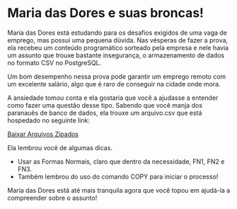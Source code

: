 <h1>Maria das Dores e suas broncas!</h1>

Maria das Dores está estudando para os desafios exigidos de uma vaga de emprego, mas possui uma pequena dúvida. Nas vésperas de fazer a prova, ela recebeu um conteúdo programático sorteado pela empresa e nele havia um assunto que trouxe bastante insegurança, o armazenamento de dados no formato CSV no PostgreSQL. 

Um bom desempenho nessa prova pode garantir um emprego remoto com um excelente salário, algo que é raro de conseguir na cidade onde mora. 

A ansiedade tomou conta e ela gostaria que você a ajudasse a entender como fazer uma questão desse tipo. Sabendo que você manja dos paranauês de banco de dados, ela trouxe um arquivo.csv que está hospedado no seguinte link: 

<a href="https://github.com/joaomauricioalves/mariadasdores/archive/refs/heads/main.zip">Baixar Arquivos Zipados</a>

Ela lembrou você de algumas dicas. 

* Usar as Formas Normais, claro que dentro da necessidade, FN1, FN2 e FN3.
* Também lembrou do uso do comando COPY para iniciar o processo!

Maria das Dores está até mais tranquila agora que você topou em ajudá-la a compreender sobre o assunto!

